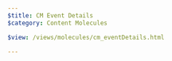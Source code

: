```yaml
---
$title: CM Event Details
$category: Content Molecules

$view: /views/molecules/cm_eventDetails.html

---
```

